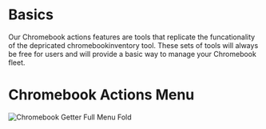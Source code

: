 # Basics

Our Chromebook actions features are tools that replicate the funcationality of the depricated chromebookinventory tool.
These sets of tools will always be free for users and will provide a basic way to manage your Chromebook fleet.

# Chromebook Actions Menu

![Chromebook Getter Full Menu Fold](~@static/full_menu.png)

